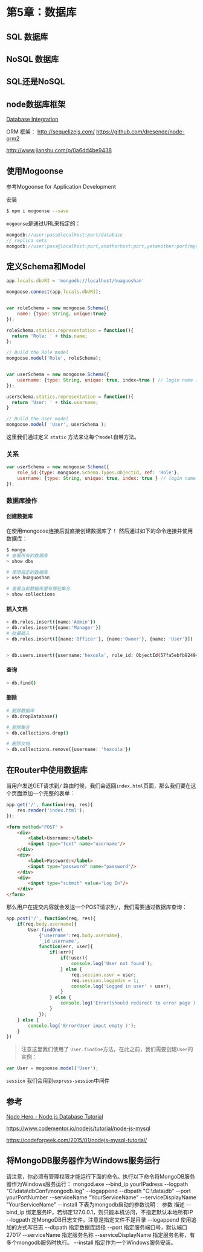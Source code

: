 # 第5章：数据库

## SQL 数据库

## NoSQL 数据库

## SQL还是NoSQL

## node数据库框架
[Database Integration](https://expressjs.com/en/guide/database-integration.html)

ORM 框架：
http://sequelizejs.com/
https://github.com/dresende/node-orm2

http://www.jianshu.com/p/0a6dd4be9438

## 使用Mogoonse
参考Mogoonse for Application Development

安装

```bash
$ npm i mogoonse --save
```

`mogoonse`是通过URL来指定的：

```js
mongodb://user:pass@localhost:port/database
// replica sets
mongodb://user:pass@localhost:port,anotherhost:port,yetanother:port/mydatabase
```

## 定义Schema和Model

```js
app.locals.dbURI = 'mongodb://localhost/huaguoshan'

mongoose.connect(app.locals.dbURI);


var roleSchema = new mongoose.Schema({
    name: {type: String, unique:true}
});

roleSchema.statics.representation = function(){
  return 'Role: ' + this.name;
};

// Build the Role model
mongoose.model('Role', roleSchema);


var userSchema = new mongoose.Schema({
    username: {type: String, unique: true, index=true } // login name if they have
});

userSchema.statics.representation = function(){
  return 'User: ' + this.username;
}

// Build the User model
mongoose.model( 'User', userSchema );
```

这里我们通过定义 `static` 方法来让每个`model`自带方法。



###  关系

```js
var userSchema = new mongoose.Schema({
    role_id:{type: mongoose.Schema.Types.ObjectId, ref: 'Role'},
    username: {type: String, unique: true, index: true } // login name if they have
});
```

### 数据库操作
#### 创建数据库
在使用mongoose连接后就直接创建数据库了！
然后通过如下的命令连接并使用数据库：

```bash
$ mongo
# 查看所有的数据库
> show dbs 

# 使用指定的数据库
> use huaguoshan

# 查看当前数据库里有哪些集合
> show collections
```

#### 插入文档
```bash
> db.roles.insert({name:'Admin'})
> db.roles.insert({name:'Manager'})
# 批量插入
> db.roles.insert([{name:'Officer'}, {name:'Owner'}, {name: 'User'}])


> db.users.insert({username:'hexcola', role_id: ObjectId(57fa5ebfb92494fb110d2790)})

```

#### 查询
```bash
> db.find()
```

#### 删除

```bash
# 删除数据库
> db.dropDatabase()

# 删除集合
> db.collections.drop()

# 删除文档
> db.collections.remove({username: 'hexcola'})
```


## 在Router中使用数据库
当用户发送GET请求到`/` 路由时候，我们会返回`index.html`页面，那么我们要在这个页面添加一个完整的表单：

```js
app.get('/', function(req, res){
    res.render('index.html');
});
```

```html
<form method="POST" >
    <div>
        <label>Username:</label>
        <input type="text" name="username"/>
    </div>
    <div>
        <label>Password:</label>
        <input type="password" name="password"/>
    </div>
    <div>
        <input type="submit" value="Log In"/>
    </div>
</form>
```

那么用户在提交内容就会发送一个POST请求到`/`，我们需要通过数据库查询：

```js
app.post('/', function(req, res){
    if(req.body.username){
        User.findOne(
            {'username':req.body.username},
            '_id username',
            function(err, user){
                if(!err){
                    if(!user){
                        console.log('User not found');
                    } else {
                        req.session.user = user;
                        req.session.loggedin = 1;
                        console.log('Logged in user' + user);
                    }
                } else {
                    console.log('Error(should redirect to error page )');
                }
            });
    } else {
        console.log('Error(User input empty )');
    }
})
```

> 注意这里我们使用了 `User.findOne`方法，在此之前，我们需要创建`User`的实例：

```js
var User = mogoonse.model('User');
```






`session` 我们会用到`express-session`中间件



## 参考
[Node Hero - Node.js Database Tutorial](https://blog.risingstack.com/node-js-database-tutorial/)

https://www.codementor.io/nodejs/tutorial/node-js-mysql

https://codeforgeek.com/2015/01/nodejs-mysql-tutorial/


## 将MongoDB服务器作为Windows服务运行

请注意，你必须有管理权限才能运行下面的命令。执行以下命令将MongoDB服务器作为Windows服务运行：
mongod.exe --bind_ip yourIPadress --logpath "C:\data\dbConf\mongodb.log" --logappend --dbpath "C:\data\db" --port yourPortNumber --serviceName "YourServiceName" --serviceDisplayName "YourServiceName" --install
下表为mongodb启动的参数说明：
参数	描述
--bind_ip	绑定服务IP，若绑定127.0.0.1，则只能本机访问，不指定默认本地所有IP
--logpath	定MongoDB日志文件，注意是指定文件不是目录
--logappend	使用追加的方式写日志
--dbpath	指定数据库路径
--port	指定服务端口号，默认端口27017
--serviceName	指定服务名称
--serviceDisplayName	指定服务名称，有多个mongodb服务时执行。
--install	指定作为一个Windows服务安装。